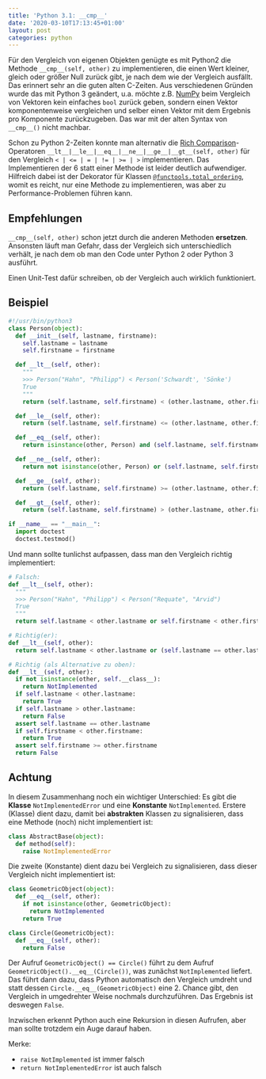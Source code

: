 ```yaml
---
title: 'Python 3.1: __cmp__'
date: '2020-03-10T17:13:45+01:00'
layout: post
categories: python
---
```


Für den Vergleich von eigenen Objekten genügte es mit Python2 die Methode `__cmp__(self, other)` zu implementieren, die einen Wert kleiner, gleich oder größer Null zurück gibt, je nach dem wie der Vergleich ausfällt. Das erinnert sehr an die guten alten C-Zeiten.
Aus verschiedenen Gründen wurde das mit Python 3 geändert, u.a. möchte z.B. [NumPy](https://numpy.org/) beim Vergleich von Vektoren kein einfaches `bool` zurück geben, sondern einen Vektor komponentenweise vergleichen und selber einen Vektor mit dem Ergebnis pro Komponente zurückzugeben.
Das war mit der alten Syntax von `__cmp__()` nicht machbar.

Schon zu Python 2-Zeiten konnte man alternativ die [Rich Comparison](https://www.python.org/dev/peps/pep-0207/)-Operatoren `__lt__|__le__|__eq__|__ne__|__ge__|__gt__(self, other)` für den Vergleich `< | <= | = | != | >= | >` implementieren.
Das Implementieren der 6 statt einer Methode ist leider deutlich aufwendiger.
Hilfreich dabei ist der Dekorator für Klassen [`@functools.total_ordering`](https://docs.python.org/3/library/functools.html#functools.total_ordering), womit es reicht, nur eine Methode zu implementieren, was aber zu Performance-Problemen führen kann.

## Empfehlungen

`__cmp__(self, other)` schon jetzt durch die anderen Methoden **ersetzen**.
Ansonsten läuft man Gefahr, dass der Vergleich sich unterschiedlich verhält, je nach dem ob man den Code unter Python 2 oder Python 3 ausführt.

Einen Unit-Test dafür schreiben, ob der Vergleich auch wirklich funktioniert.

## Beispiel

```python
#!/usr/bin/python3
class Person(object):
  def __init__(self, lastname, firstname):
    self.lastname = lastname
    self.firstname = firstname

  def __lt__(self, other):
    """
    >>> Person("Hahn", "Philipp") < Person('Schwardt', 'Sönke')
    True
    """
    return (self.lastname, self.firstname) < (other.lastname, other.firstname) if isinstance(other, Person) else NotImplemented

  def __le__(self, other):
    return (self.lastname, self.firstname) <= (other.lastname, other.firstname) if isinstance(other, Person) else NotImplemented

  def __eq__(self, other):
    return isinstance(other, Person) and (self.lastname, self.firstname) == (other.lastname, other.firstname)

  def __ne__(self, other):
    return not isinstance(other, Person) or (self.lastname, self.firstname) != (other.lastname, other.firstname)

  def __ge__(self, other):
    return (self.lastname, self.firstname) >= (other.lastname, other.firstname) if isinstance(other, Person) else NotImplemented

  def __gt__(self, other):
    return (self.lastname, self.firstname) > (other.lastname, other.firstname) if isinstance(other, Person) else NotImplemented

if __name__ == "__main__":
  import doctest
  doctest.testmod()
```

Und mann sollte tunlichst aufpassen, dass man den Vergleich richtig implementiert:

```python
# Falsch:
def __lt__(self, other):
  """
  >>> Person("Hahn", "Philipp") < Person("Requate", "Arvid")
  True
  """
  return self.lastname < other.lastname or self.firstname < other.firstname

# Richtig(er):
def __lt__(self, other):
  return self.lastname < other.lastname or (self.lastname == other.lastname and self.firstname < other.firstname)

# Richtig (als Alternative zu oben):
def __lt__(self, other):
  if not isinstance(other, self.__class__):
    return NotImplemented
  if self.lastname < other.lastname:
    return True
  if self.lastname > other.lastname:
    return False
  assert self.lastname == other.lastname
  if self.firstname < other.firstname:
    return True
  assert self.firstname >= other.firstname
  return False
```

## Achtung

In diesem Zusammenhang noch ein wichtiger Unterschied:
Es gibt die **Klasse** `NotImplementedError` und eine **Konstante** `NotImplemented`.
Erstere (Klasse) dient dazu, damit bei **abstrakten** Klassen zu signalisieren, dass eine Methode (noch) nicht implementiert ist:
```python
class AbstractBase(object):
  def method(self):
    raise NotImplementedError
```

Die zweite (Konstante) dient dazu bei Vergleich zu signalisieren, dass dieser Vergleich nicht implementiert ist:
```python
class GeometricObject(object):
  def __eq__(self, other):
    if not isinstance(other, GeometricObject):
      return NotImplemented
    return True

class Circle(GeometricObject):
  def __eq__(self, other):
    return False
```

Der Aufruf `GeometricObject() == Circle()` führt zu dem Aufruf `GeometricObject().__eq__(Circle())`, was zunächst `NotImplemented` liefert.
Das führt dann dazu, dass Python automatisch den Vergleich umdreht und statt dessen `Circle.__eq__(GeometricObject)` eine 2. Chance gibt, den Vergleich in umgedrehter Weise nochmals durchzuführen.
Das Ergebnis ist deswegen `False`.

Inzwischen erkennt Python auch eine Rekursion in diesen Aufrufen, aber man sollte trotzdem ein Auge darauf haben.

Merke:

- `raise NotImplemented` ist immer falsch
- `return NotImplementedError` ist auch falsch
